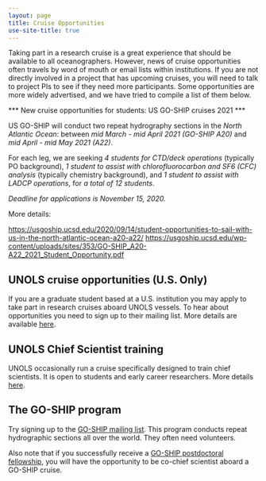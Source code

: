 ```yaml
---
layout: page
title: Cruise Opportunities
use-site-title: true
---
```


Taking part in a research cruise is a great experience that should be available to all oceanographers. However, news of cruise opportunities often travels by word of mouth or email lists within institutions. If you are not directly involved in a project that has upcoming cruises, you will need to talk to project PIs to see if they need more participants. Some opportunities are more widely advertised, and we have tried to compile a list of them below. 


*** New cruise opportunities for students: US GO-SHIP cruises 2021 ***

US GO-SHIP will conduct two repeat hydrography sections in the *North Atlantic Ocean*: between *mid March - mid April 2021 (GO-SHIP A20)* and *mid April - mid May 2021 (A22)*.

For each leg, we are seeking *4 students for CTD/deck operations* (typically PO background), *1 student to assist with chlorofluorocarbon and SF6 (CFC) analysis* (typically chemistry background), and *1 student to assist with LADCP operations*, for *a total of 12 students*.

*Deadline for applications is November 15, 2020.*

More details:

<https://usgoship.ucsd.edu/2020/09/14/student-opportunities-to-sail-with-us-in-the-north-atlantic-ocean-a20-a22/>
<https://usgoship.ucsd.edu/wp-content/uploads/sites/353/GO-SHIP_A20-A22_2021_Student_Opportunity.pdf>


## UNOLS cruise opportunities (U.S. Only)

If you are a graduate student based at a U.S. institution you may apply to take part in research cruises aboard UNOLS vessels. To hear about opportunities you need to sign up to their mailing list. More details are available [here](https://www.unols.org/unols-cruise-opportunity-program).

## UNOLS Chief Scientist training

UNOLS occasionally run a cruise specifically designed to train chief scientists. It is open to students and early career researchers. More details [here](https://www.unols.org/nsf-unols-chief-scientist-training-cruise).

## The GO-SHIP program

Try signing up to the [GO-SHIP mailing list](http://www.go-ship.org/Join.html). This program conducts repeat hydrographic sections all over the world. They often need volunteers.

Also note that if you successfully receive a [GO-SHIP postdoctoral fellowship](https://usgoship.ucsd.edu/postdoctoral-fellowships/), you will have the opportunity to be co-chief scientist aboard a GO-SHIP cruise. 